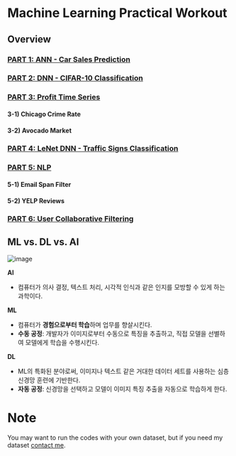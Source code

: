 # Machine Learning Practical Workout

## Overview
### [PART 1: ANN - Car Sales Prediction](https://github.com/hchoi256/machine-learning-development/blob/main/part1.md)
### [PART 2: DNN - CIFAR-10 Classification](https://github.com/hchoi256/machine-learning-development/blob/main/part2.md)
### [PART 3: Profit Time Series](https://github.com/hchoi256/machine-learning-development/blob/main/part3.md)
#### 3-1) Chicago Crime Rate
#### 3-2) Avocado Market
### [PART 4: LeNet DNN - Traffic Signs Classification](https://github.com/hchoi256/machine-learning-development/blob/main/part4.md)
### [PART 5: NLP](https://github.com/hchoi256/machine-learning-development/blob/main/part5.md)
#### 5-1) Email Span Filter
#### 5-2) YELP Reviews
### [PART 6: User Collaborative Filtering](https://github.com/hchoi256/machine-learning-development/blob/main/part6.md)

## ML vs. DL vs. AI
![image](https://user-images.githubusercontent.com/39285147/180034593-2f146be3-469f-4282-a2fd-cb0631316b58.png)

**AI**
- 컴퓨터가 의사 결정, 텍스트 처리, 시각적 인식과 같은 인지를 모방할 수 있게 하는 과학이다.

**ML**
- 컴퓨터가 **경험으로부터 학습**하며 업무를 향살시킨다.
- **수동 공정**: 개발자가 이미지로부터 수동으로 특징을 추출하고, 직접 모델을 선별하여 모델에게 학습을 수행시킨다.

**DL**
- ML의 특화된 분야로써, 이미지나 텍스트 같은 거대한 데이터 세트를 사용하는 심층 신경망 훈련에 기반한다. 
- **자동 공정**: 신경망을 선택하고 모델이 이미지 특징 추출을 자동으로 학습하게 한다.

# Note
You may want to run the codes with your own dataset, but if you need my dataset [contact me](https://hchoi256.github.io/).
